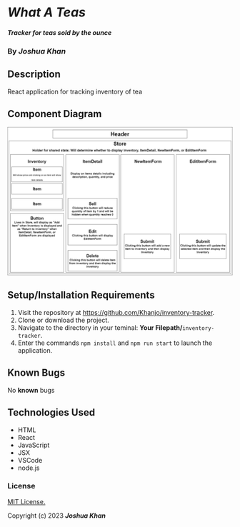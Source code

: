 # _**What A Teas**_

#### _Tracker for teas sold by the ounce_

### By _**Joshua Khan**_

## Description

React application for tracking inventory of tea

## Component Diagram

![Component Diagram](public/Diagram.drawio.png)

## Setup/Installation Requirements

1. Visit the repository at https://github.com/Khanjo/inventory-tracker.
2. Clone or download the project.
3. Navigate to the directory in your teminal: **Your Filepath/**`inventory-tracker`.
4. Enter the commands `npm install` and `npm run start` to launch the application.

## Known Bugs

No **known** bugs

## Technologies Used

* HTML
* React
* JavaScript
* JSX
* VSCode
* node.js

### License

[MIT License.](https://opensource.org/license/mit/)

Copyright (c) 2023 _**Joshua Khan**_
